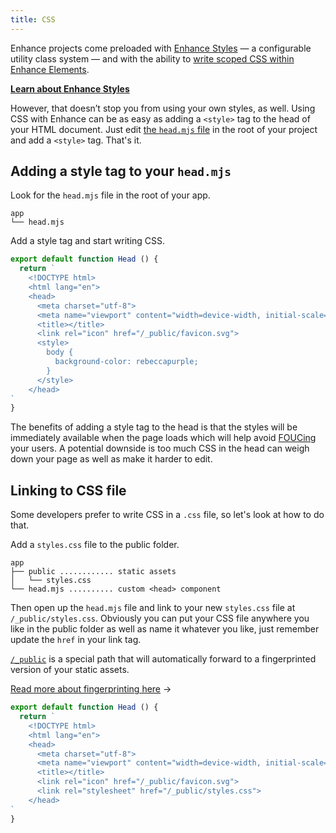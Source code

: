 ```yaml
---
title: CSS
---
```


Enhance projects come preloaded with [Enhance Styles](/docs/enhance-styles) — a configurable utility class system — and with the ability to [write scoped CSS within Enhance Elements](/docs/enhance-styles/element-styles).

<doc-callout level="none" mark="🎨">

**[Learn about Enhance Styles](/docs/enhance-styles)**

</doc-callout>

However, that doesn’t stop you from using your own styles, as well. Using CSS with Enhance can be as easy as adding a `<style>` tag to the head of your HTML document. Just edit [the `head.mjs` file](/docs/conventions/head) in the root of your project and add a `<style>` tag. That's it.

## Adding a style tag to your `head.mjs`

Look for the `head.mjs` file in the root of your app.

```
app
└── head.mjs
```

Add a style tag and start writing CSS.

<doc-code filename='app/head.mjs'>

```javascript
export default function Head () {
  return `
    <!DOCTYPE html>
    <html lang="en">
    <head>
      <meta charset="utf-8">
      <meta name="viewport" content="width=device-width, initial-scale=1">
      <title></title>
      <link rel="icon" href="/_public/favicon.svg">
      <style>
        body {
          background-color: rebeccapurple;
        }
      </style>
    </head>
`
}
```

</doc-code>

The benefits of adding a style tag to the head is that the styles will be immediately available when the page loads which will help avoid [FOUCing](https://en.wikipedia.org/wiki/Flash_of_unstyled_content) your users. A potential downside is too much CSS in the head can weigh down your page as well as make it harder to edit.

## Linking to CSS file

Some developers prefer to write CSS in a `.css` file, so let's look at how to do that.

Add a `styles.css` file to the public folder.

```
app
├── public ............ static assets
│   └── styles.css
└── head.mjs .......... custom <head> component
```

Then open up the `head.mjs` file and link to your new `styles.css` file at `/_public/styles.css`. Obviously you can put your CSS file anywhere you like in the public folder as well as name it whatever you like, just remember update the `href` in your link tag.

<doc-callout level="none" mark="🔔">

  [`/_public`](/docs/learn/starter-project/public) is a special path that will automatically forward to a fingerprinted version of your static assets.</br>

  [Read more about fingerprinting here](/docs/conventions/public) →

</doc-callout>


```javascript
export default function Head () {
  return `
    <!DOCTYPE html>
    <html lang="en">
    <head>
      <meta charset="utf-8">
      <meta name="viewport" content="width=device-width, initial-scale=1">
      <title></title>
      <link rel="icon" href="/_public/favicon.svg">
      <link rel="stylesheet" href="/_public/styles.css">
    </head>
`
}
```
